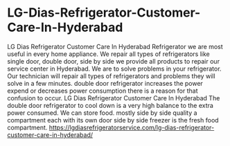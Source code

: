 # LG-Dias-Refrigerator-Customer-Care-In-Hyderabad
LG Dias Refrigerator Customer Care In Hyderabad Refrigerator we are most useful in every home appliance. We repair all types of refrigerators like single door, double door, side by side we provide all products to repair our service center in Hyderabad. We are to solve problems in your refrigerator. Our technician will repair all types of refrigerators and problems they will solve in a few minutes.  double door refrigerator increases the power expend or decreases power consumption there is a reason for that confusion to occur. LG Dias Refrigerator Customer Care In Hyderabad The double door refrigerator to cool down is a very high balance to the extra power consumed. We can store food.  mostly side by side quality a compartment each with its own door side by side freezer is the fresh food compartment. https://lgdiasrefrigeratorservice.com/lg-dias-refrigerator-customer-care-in-hyderabad/ 
